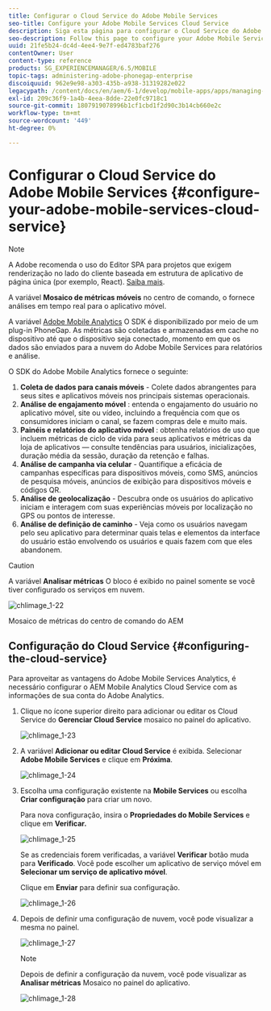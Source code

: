 ```yaml
---
title: Configurar o Cloud Service do Adobe Mobile Services
seo-title: Configure your Adobe Mobile Services Cloud Service
description: Siga esta página para configurar o Cloud Service do Adobe Mobile Services.
seo-description: Follow this page to configure your Adobe Mobile Services Cloud Service.
uuid: 21fe5b24-dc4d-4ee4-9e7f-ed4783baf276
contentOwner: User
content-type: reference
products: SG_EXPERIENCEMANAGER/6.5/MOBILE
topic-tags: administering-adobe-phonegap-enterprise
discoiquuid: 962e9e98-a303-435b-a938-31319282e022
legacypath: /content/docs/en/aem/6-1/develop/mobile-apps/apps/managing-aem-mobile-apps/configure-your-adobe-phonegap-build-cloud-service1
exl-id: 209c36f9-1a4b-4eea-8dde-22e0fc9718c1
source-git-commit: 1807919078996b1cf1cbd1f2d90c3b14cb660e2c
workflow-type: tm+mt
source-wordcount: '449'
ht-degree: 0%

---
```


# Configurar o Cloud Service do Adobe Mobile Services {#configure-your-adobe-mobile-services-cloud-service}

>[!NOTE]
>
>A Adobe recomenda o uso do Editor SPA para projetos que exigem renderização no lado do cliente baseada em estrutura de aplicativo de página única (por exemplo, React). [Saiba mais](/help/sites-developing/spa-overview.md).

A variável **Mosaico de métricas móveis** no centro de comando, o fornece análises em tempo real para o aplicativo móvel.

A variável [Adobe Mobile Analytics](https://www.adobe.com/ca/solutions/digital-analytics/mobile-web-apps-analytics.html) O SDK é disponibilizado por meio de um plug-in PhoneGap. As métricas são coletadas e armazenadas em cache no dispositivo até que o dispositivo seja conectado, momento em que os dados são enviados para a nuvem do Adobe Mobile Services para relatórios e análise.

O SDK do Adobe Mobile Analytics fornece o seguinte:

1. **Coleta de dados para canais móveis** - Colete dados abrangentes para seus sites e aplicativos móveis nos principais sistemas operacionais.
1. **Análise de engajamento móvel** : entenda o engajamento do usuário no aplicativo móvel, site ou vídeo, incluindo a frequência com que os consumidores iniciam o canal, se fazem compras dele e muito mais.
1. **Painéis e relatórios do aplicativo móvel** : obtenha relatórios de uso que incluem métricas de ciclo de vida para seus aplicativos e métricas da loja de aplicativos — consulte tendências para usuários, inicializações, duração média da sessão, duração da retenção e falhas.
1. **Análise de campanha via celular** - Quantifique a eficácia de campanhas específicas para dispositivos móveis, como SMS, anúncios de pesquisa móveis, anúncios de exibição para dispositivos móveis e códigos QR.
1. **Análise de geolocalização** - Descubra onde os usuários do aplicativo iniciam e interagem com suas experiências móveis por localização no GPS ou pontos de interesse.
1. **Análise de definição de caminho** - Veja como os usuários navegam pelo seu aplicativo para determinar quais telas e elementos da interface do usuário estão envolvendo os usuários e quais fazem com que eles abandonem.

>[!CAUTION]
>
>A variável **Analisar métricas** O bloco é exibido no painel somente se você tiver configurado os serviços em nuvem.

![chlimage_1-22](assets/chlimage_1-22.png)

Mosaico de métricas do centro de comando do AEM

## Configuração do Cloud Service {#configuring-the-cloud-service}

Para aproveitar as vantagens do Adobe Mobile Services Analytics, é necessário configurar o AEM Mobile Analytics Cloud Service com as informações de sua conta do Adobe Analytics.

1. Clique no ícone superior direito para adicionar ou editar os Cloud Service do **Gerenciar Cloud Service** mosaico no painel do aplicativo.

   ![chlimage_1-23](assets/chlimage_1-23.png)

1. A variável **Adicionar ou editar Cloud Service** é exibida. Selecionar **Adobe Mobile Services** e clique em **Próxima**.

   ![chlimage_1-24](assets/chlimage_1-24.png)

1. Escolha uma configuração existente na **Mobile Services** ou escolha **Criar configuração** para criar um novo.

   Para nova configuração, insira o **Propriedades do Mobile Services** e clique em **Verificar.**

   ![chlimage_1-25](assets/chlimage_1-25.png)

   Se as credenciais forem verificadas, a variável **Verificar** botão muda para **Verificado**. Você pode escolher um aplicativo de serviço móvel em **Selecionar um serviço de aplicativo móvel**.

   Clique em **Enviar** para definir sua configuração.

   ![chlimage_1-26](assets/chlimage_1-26.png)

1. Depois de definir uma configuração de nuvem, você pode visualizar a mesma no painel.

   ![chlimage_1-27](assets/chlimage_1-27.png)

   >[!NOTE]
   >
   >Depois de definir a configuração da nuvem, você pode visualizar as **Analisar métricas** Mosaico no painel do aplicativo.

   ![chlimage_1-28](assets/chlimage_1-28.png)
